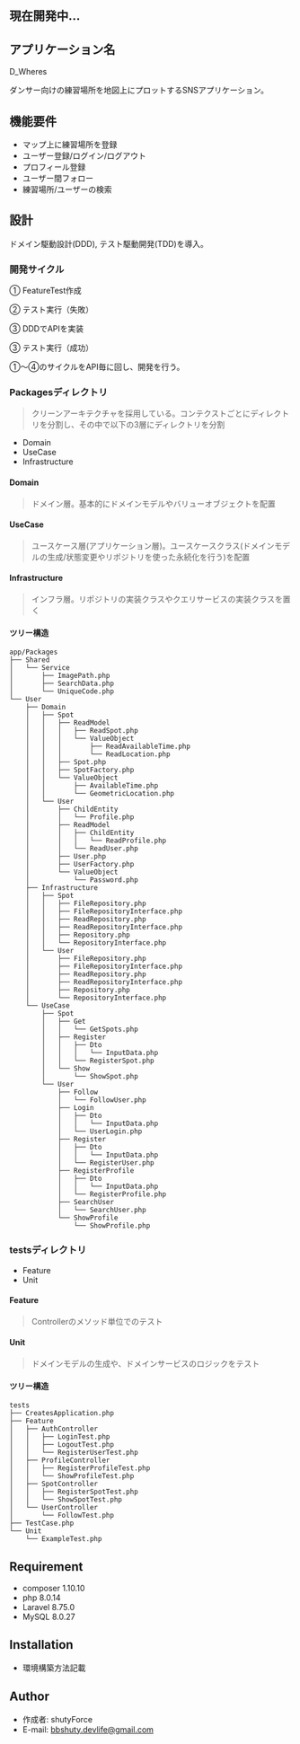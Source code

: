 ## 現在開発中...

## アプリケーション名

D_Wheres

ダンサー向けの練習場所を地図上にプロットするSNSアプリケーション。

## 機能要件

- マップ上に練習場所を登録
- ユーザー登録/ログイン/ログアウト
- プロフィール登録
- ユーザー間フォロー
- 練習場所/ユーザーの検索

## 設計

ドメイン駆動設計(DDD), テスト駆動開発(TDD)を導入。

### 開発サイクル

① FeatureTest作成

② テスト実行（失敗）

③ DDDでAPIを実装

③ テスト実行（成功）

①〜④のサイクルをAPI毎に回し、開発を行う。

### Packagesディレクトリ

>クリーンアーキテクチャを採用している。コンテクストごとにディレクトリを分割し、その中で以下の3層にディレクトリを分割

- Domain
- UseCase
- Infrastructure

#### Domain
> ドメイン層。基本的にドメインモデルやバリューオブジェクトを配置
#### UseCase
> ユースケース層(アプリケーション層)。ユースケースクラス(ドメインモデルの生成/状態変更やリポジトリを使った永続化を行う)を配置
#### Infrastructure
> インフラ層。リポジトリの実装クラスやクエリサービスの実装クラスを置く

#### ツリー構造
```
app/Packages
├── Shared
│   └── Service
│       ├── ImagePath.php
│       ├── SearchData.php
│       └── UniqueCode.php
└── User
    ├── Domain
    │   ├── Spot
    │   │   ├── ReadModel
    │   │   │   ├── ReadSpot.php
    │   │   │   └── ValueObject
    │   │   │       ├── ReadAvailableTime.php
    │   │   │       └── ReadLocation.php
    │   │   ├── Spot.php
    │   │   ├── SpotFactory.php
    │   │   └── ValueObject
    │   │       ├── AvailableTime.php
    │   │       └── GeometricLocation.php
    │   └── User
    │       ├── ChildEntity
    │       │   └── Profile.php
    │       ├── ReadModel
    │       │   ├── ChildEntity
    │       │   │   └── ReadProfile.php
    │       │   └── ReadUser.php
    │       ├── User.php
    │       ├── UserFactory.php
    │       └── ValueObject
    │           └── Password.php
    ├── Infrastructure
    │   ├── Spot
    │   │   ├── FileRepository.php
    │   │   ├── FileRepositoryInterface.php
    │   │   ├── ReadRepository.php
    │   │   ├── ReadRepositoryInterface.php
    │   │   ├── Repository.php
    │   │   └── RepositoryInterface.php
    │   └── User
    │       ├── FileRepository.php
    │       ├── FileRepositoryInterface.php
    │       ├── ReadRepository.php
    │       ├── ReadRepositoryInterface.php
    │       ├── Repository.php
    │       └── RepositoryInterface.php
    └── UseCase
        ├── Spot
        │   ├── Get
        │   │   └── GetSpots.php
        │   ├── Register
        │   │   ├── Dto
        │   │   │   └── InputData.php
        │   │   └── RegisterSpot.php
        │   └── Show
        │       └── ShowSpot.php
        └── User
            ├── Follow
            │   └── FollowUser.php
            ├── Login
            │   ├── Dto
            │   │   └── InputData.php
            │   └── UserLogin.php
            ├── Register
            │   ├── Dto
            │   │   └── InputData.php
            │   └── RegisterUser.php
            ├── RegisterProfile
            │   ├── Dto
            │   │   └── InputData.php
            │   └── RegisterProfile.php
            ├── SearchUser
            │   └── SearchUser.php
            └── ShowProfile
                └── ShowProfile.php
```

### testsディレクトリ

- Feature
- Unit

#### Feature
> Controllerのメソッド単位でのテスト
#### Unit
> ドメインモデルの生成や、ドメインサービスのロジックをテスト

#### ツリー構造
```
tests
├── CreatesApplication.php
├── Feature
│   ├── AuthController
│   │   ├── LoginTest.php
│   │   ├── LogoutTest.php
│   │   └── RegisterUserTest.php
│   ├── ProfileController
│   │   ├── RegisterProfileTest.php
│   │   └── ShowProfileTest.php
│   ├── SpotController
│   │   ├── RegisterSpotTest.php
│   │   └── ShowSpotTest.php
│   └── UserController
│       └── FollowTest.php
├── TestCase.php
└── Unit
    └── ExampleTest.php
```
## Requirement

* composer 1.10.10
* php 8.0.14
* Laravel 8.75.0
* MySQL 8.0.27

## Installation

* 環境構築方法記載

## Author
* 作成者: shutyForce
* E-mail: bbshuty.devlife@gmail.com
